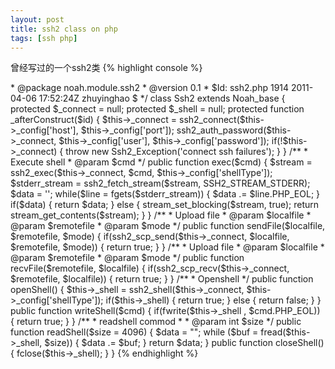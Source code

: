 ```yaml
---
layout: post
title: ssh2 class on php 
tags: [ssh php]
---
```


曾经写过的一个ssh2类
{% highlight console %}
<?php
/**
 * Ssh2 Class
 *
 * @author tony <zhuyh@ifeng.com>
 * @package noah.module.ssh2
 * @version 0.1
 * $Id: ssh2.php 1914 2011-04-06 17:52:24Z zhuyinghao $
 */
class Ssh2 extends Noah_base {

	protected $_connect = null;
	protected $_shell = null;
	
	protected function  _afterConstruct($id)
	{
		$this->_connect = ssh2_connect($this->_config['host'], $this->_config['port']);
		ssh2_auth_password($this->_connect, $this->_config['user'], $this->_config['password']);
		if(!$this->_connect)
		{
			throw new Ssh2_Exception('connect ssh failures');
		}
	}

  	/**
  	 * Execute shell
  	 * @param $cmd
  	 */
 	public function exec($cmd)
 	{ 
		$stream = ssh2_exec($this->_connect, $cmd, $this->_config['shellType']);
		$stderr_stream = ssh2_fetch_stream($stream, SSH2_STREAM_STDERR);
		$data = '';
		while($line = fgets($stderr_stream))
		{
			$data .=  $line.PHP_EOL; 
		}
		
		if($data)
		{
			return $data;
		}
		else
		{
			stream_set_blocking($stream, true);
			return stream_get_contents($stream);
		}
  	}
  	
  	/**
  	 * Upload file
  	 * @param $localfile
  	 * @param $remotefile
  	 * @param $mode
  	 */
	public function sendFile($localfile, $remotefile, $mode)
	{
		if(ssh2_scp_send($this->_connect, $localfile, $remotefile, $mode))
		{
			return true;
		}
	}
  	
  	/**
  	 * Upload file
  	 * @param $localfile
  	 * @param $remotefile
  	 * @param $mode
  	 */
	public function recvFile($remotefile, $localfile)
	{
		if(ssh2_scp_recv($this->_connect, $remotefile, $localfile))
		{
			return true;
		}
	}
	
	/**
	 * Openshell
	 */
  	public function openShell()
  	{ 
    	$this->_shell = ssh2_shell($this->_connect,  $this->_config['shellType']);
		if($this->_shell)
		{
			return true;
		}
		else
		{
			return false;
		}
  	}

	public function writeShell($cmd)
	{
    	if(fwrite($this->_shell , $cmd.PHP_EOL))
    	{
    		return true;
    	}
  	}
  	
  	/**
  	 * readshell commod
  	 * 
  	 * @param int $size
  	 */
	public function readShell($size = 4096)
	{
		$data = "";
		while ($buf = fread($this->_shell, $size))
		{
			$data .= $buf;
		}
		return $data;
  	}
  	
	public function closeShell()
	{
		fclose($this->_shell);
  	}
  	
}

{% endhighlight %}
